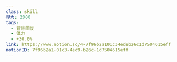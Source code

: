 ```yaml
---
class: skill
界力: 2000
tags:
  - 習得回復
  - 体力
  - +30.0%
link: https://www.notion.so/4-7f96b2a101c34ed9b26c1d7504615eff
notionID: 7f96b2a1-01c3-4ed9-b26c-1d7504615eff
---
```

